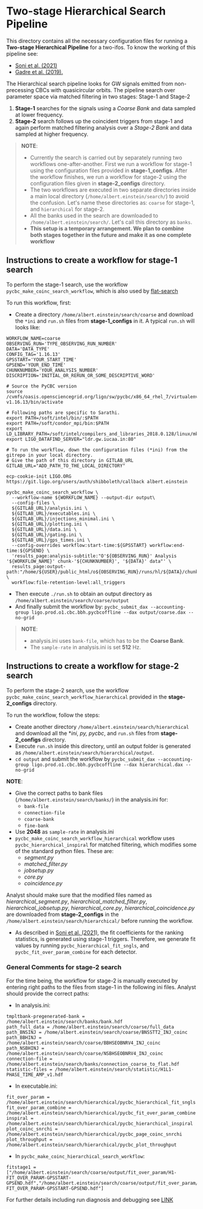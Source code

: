 # Two-stage Hierarchical Search Pipeline

This directory contains all the necessary configuration files for running a **Two-stage Hierarchical Pipeline** for a two-ifos. To know the working of this pipeline see: 
- [Soni et al. (2021)](https://arxiv.org/pdf/2106.08925.pdf)
- [Gadre  et al. (2019).](https://journals.aps.org/prd/abstract/10.1103/PhysRevD.99.124035) 

The Hierarchical search pipeline looks for GW signals emitted from non-precessing CBCs with quasicircular orbits. The pipeline search over parameter space via matched filtering in two stages: Stage-1 and Stage-2
1. **Stage-1** searches for the signals using a *Coarse Bank* and data sampled at lower frequency. 
2. **Stage-2** search follows up the coincident triggers from stage-1 and again perform matched filtering analysis over a *Stage-2 Bank* and data sampled at higher frequency.


 > **NOTE**: 
 > - Currently the search is carried out by separately running two workflows one-after-another. First we run a workflow for stage-1 using the configuration files provided in **stage-1_configs**. After the workflow finishes, we run a workflow for stage-2 using the configuration files given in **stage-2_configs** directory. 
 > - The two workflows are executed in two separate directories inside a main local directory (`/home/albert.einstein/search/`) to avoid the confusion. Let's name these directories as: `coarse` for stage-1, and `hierarchical` for stage-2.
 > - All the banks used in the search are downloaded to `/home/albert.einstein/search/`. Let's call this directory as `banks`.
 > - **This setup is a temporary arrangement. We plan to combine both stages together in the future and make it as one complete workflow**

## Instructions to create a workflow for stage-1 search
To perform the stage-1 search, use the workflow `pycbc_make_coinc_search_workflow`, which is also used by [flat-search](https://git.ligo.org/ligo-cbc/pycbc-config/-/blob/master/O3C01/pipelineHL/README.md)

To run this workflow, first: 

- Create a directory `/home/albert.einstein/search/coarse` and download the `*ini` and `run.sh` files from **stage-1_configs** in it. A typical `run.sh` will looks like: 

```
WORKFLOW_NAME=coarse
OBSERVING_RUN='TYPE_OBSERVING_RUN_NUMBER'
DATA='DATA_TYPE'
CONFIG_TAG='1.16.13'
GPSSTART='YOUR_START_TIME'
GPSEND='YOUR_END_TIME'
CHUNKNUMBER='YOUR_ANALYSIS_NUMBER'
DISCRIPTION='INITIAL_OR_RERUN_OR_SOME_DESCRIPTIVE_WORD'

# Source the PyCBC version
source /cvmfs/oasis.opensciencegrid.org/ligo/sw/pycbc/x86_64_rhel_7/virtualenv/pycbc-v1.16.13/bin/activate

# Following paths are specific to Sarathi.
export PATH=/soft/intel/bin/:$PATH
export PATH=/soft/condor_mpi/bin:$PATH
export LD_LIBRARY_PATH=/soft/intel/compilers_and_libraries_2018.0.128/linux/mkl/lib/intel64:$LD_LIBRARY_PATH
export LIGO_DATAFIND_SERVER="ldr.gw.iucaa.in:80"

# To run the workflow, down the configuration files (*ini) from the gitrepo in your local directory.
# Give the path of this directory in GITLAB_URL
GITLAB_URL="ADD_PATH_TO_THE_LOCAL_DIRECTORY"

ecp-cookie-init LIGO.ORG https://git.ligo.org/users/auth/shibboleth/callback albert.einstein

pycbc_make_coinc_search_workflow \
  --workflow-name ${WORKFLOW_NAME} --output-dir output\
  --config-files \
  ${GITLAB_URL}/analysis.ini \
  ${GITLAB_URL}/executables.ini \
  ${GITLAB_URL}/injections_minimal.ini \
  ${GITLAB_URL}/plotting.ini \
  ${GITLAB_URL}/data.ini \
  ${GITLAB_URL}/gating.ini \
  ${GITLAB_URL}/gps_times.ini \
  --config-overrides workflow:start-time:${GPSSTART} workflow:end-time:${GPSEND} \
  'results_page:analysis-subtitle:"O'${OBSERVING_RUN}' Analysis '${WORKFLOW_NAME}' chunk-'${CHUNKNUMBER}', '${DATA}' data"' \
  results_page:output-path:"/home/${USER}/public_html/o${OBSERVING_RUN}/runs/hl/${DATA}/chunk${CHUNKNUMBER}/${WORKFLOW_NAME}/a${CHUNKNUMBER}_${DISCRIPTION}" \
  workflow:file-retention-level:all_triggers
```
- Then execute `./run.sh` to obtain an output directory as `/home/albert.einstein/search/coarse/output`
- And finally submit the workflow by: `pycbc_submit_dax --accounting-group ligo.prod.o1.cbc.bbh.pycbcoffline --dax output/coarse.dax --no-grid`

> **NOTE**: 
> - analysis.ini uses `bank-file`, which has to be the **Coarse Bank**. 
> - The `sample-rate` in analysis.ini is set **512** Hz.


## Instructions to create a workflow for stage-2 search
To perform the stage-2 search, use the workflow `pycbc_make_coinc_search_workflow_hierarchical` provided in the **stage-2_configs** directory.

To run the workflow, follow the steps: 

- Create another directory `/home/albert.einstein/search/hierarchical` and download all the **ini*, **py*, *pycbc**, and `run.sh` files from **stage-2_configs** directory.
- Execute `run.sh` inside this directory, until an output folder is generated as `/home/albert.einstein/search/hierarchical/output`.
- `cd output` and submit the workflow by `pycbc_submit_dax --accounting-group ligo.prod.o1.cbc.bbh.pycbcoffline --dax hierarchical.dax --no-grid`

**NOTE**: 
 - Give the correct paths to bank files (`/home/albert.einstein/search/banks/`) in the analysis.ini for:
    - `bank-file`
    - `connection-file`
    - `coarse-bank`
    - `fine-bank` 
 - Use **2048** as `sample-rate` in analysis.ini
 - `pycbc_make_coinc_search_workflow_hierarchical` workflow uses `pycbc_hierarchical_inspiral` for matched filtering, which modifies some of  the standard python files. These are: 
    - *segment.py*
    - *matched_filter.py*
    - *jobsetup.py*
    - *core.py*
    - *coincidence.py*
  
  Analyst should make sure that the modified files named as *hierarchical_segment.py*, *hierarchical_matched_filter.py*, *hierarchical_jobsetup.py*, *hierarchical_core.py*, *hierarchical_coincidence.py* are downloaded from **stage-2_configs** in the `/home/albert.einstein/search/hierarchical/` before running the workflow. 
 - As described in [Soni et al. (2021)](https://arxiv.org/pdf/2106.08925.pdf), the fit coefficients for the ranking statistics, is generated using stage-1 triggers. Therefore, we generate fit values by running `pycbc_hierarchical_fit_sngls`, and `pycbc_fit_over_param_combine` for each detector. 

### General Comments for stage-2 search


For the time being, the workflow for stage-2 is manually executed by entering right paths to the files from stage-1 in the following ini files. Analyst should provide the correct paths: 
- In analysis.ini: 

```
tmpltbank-pregenerated-bank = /home/albert.einstein/search/banks/bank.hdf
path_full_data = /home/albert.einstein/search/coarse/full_data
path_BNSINJ = /home/albert.einstein/search/coarse/BNSSTT2_INJ_coinc
path_BBHINJ = /home/albert.einstein/search/coarse/BBHSEOBNRV4_INJ_coinc
path_NSBHINJ = /home/albert.einstein/search/coarse/NSBHSEOBNRV4_INJ_coinc
connection-file = /home/albert.einstein/search/banks/connection_coarse_to_flat.hdf
statistic-files = /home/albert.einstein/search/statistic/H1L1-PHASE_TIME_AMP_v1.hdf
```

- In executable.ini:

```
fit_over_param =  /home/albert.einstein/search/hierarchical/pycbc_hierarchical_fit_sngls
fit_over_param_combine = /home/albert.einstein/search/hierarchical/pycbc_fit_over_param_combine
inspiral = /home/albert.einstein/search/hierarchical/pycbc_hierarchical_inspiral
plot_coinc_snrchi = /home/albert.einstein/search/hierarchical/pycbc_page_coinc_snrchi
plot_throughput = /home/albert.einstein/search/hierarchical/pycbc_plot_throughput
```

- In `pycbc_make_coinc_hierarchical_search_workflow`:

```
fitstage1 = ["/home/albert.einstein/search/coarse/output/fit_over_param/H1-FIT_OVER_PARAM-GPSSTART-GPSEND.hdf","/home/albert.einstein/search/coarse/output/fit_over_param/L1-FIT_OVER_PARAM-GPSSTART-GPSEND.hdf"]
```


For further details including run diagnosis and debugging see [LINK](https://pycbc.org/pycbc/latest/html/workflow/pycbc_make_coinc_search_workflow.html#monitor-and-debug-the-workflow-detailed-pegasus-documentation)
